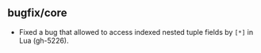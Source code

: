 ## bugfix/core

* Fixed a bug that allowed to access indexed nested tuple fields by `[*]`
  in Lua (gh-5226).
